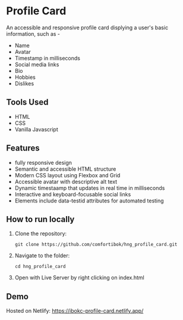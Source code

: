 # Profile Card

An accessible and responsive profile card displying a user's basic information, such as -

- Name
- Avatar
- Timestamp in milliseconds
- Social media links
- Bio
- Hobbies
- Dislikes

## Tools Used

- HTML
- CSS
- Vanilla Javascript

## Features

- fully responsive design
- Semantic and accessible HTML structure
- Modern CSS layout using Flexbox and Grid
- Accessible avatar with descriptive alt text
- Dynamic timestaamp that updates in real time in milliseconds
- Interactive and keyboard-focusable social links
- Elements include data-testid attributes for automated testing

## How to run locally

1. Clone the repository:

   ```
   git clone https://github.com/comfortibok/hng_profile_card.git
   ```

2. Navigate to the folder:

   ```
   cd hng_profile_card
   ```

3. Open with Live Server by right clicking on index.html

## Demo
Hosted on Netlify: https://ibokc-profile-card.netlify.app/